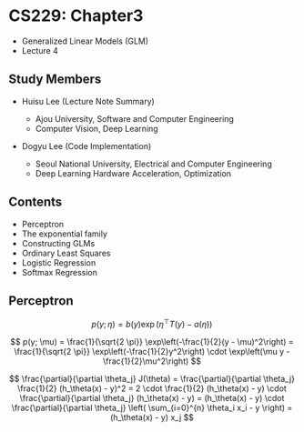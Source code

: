 # CS229: Chapter3

- Generalized Linear Models (GLM)
- Lecture 4

## Study Members
- Huisu Lee (Lecture Note Summary)
    - Ajou University, Software and Computer Engineering
    - Computer Vision, Deep Learning

- Dogyu Lee (Code Implementation)
    - Seoul National University, Electrical and Computer Engineering
    - Deep Learning Hardware Acceleration, Optimization

## Contents
- Perceptron
- The exponential family
- Constructing GLMs
- Ordinary Least Squares
- Logistic Regression
- Softmax Regression

## Perceptron


$$
p(y; \eta) = b(y) \exp(\eta^\top T(y) - a(\eta))
$$

$$
p(y; \mu) = \frac{1}{\sqrt{2 \pi}} \exp\left(-\frac{1}{2}(y - \mu)^2\right) = \frac{1}{\sqrt{2 \pi}} \exp\left(-\frac{1}{2}y^2\right) \cdot \exp\left(\mu y - \frac{1}{2}\mu^2\right)
$$

$$
\frac{\partial}{\partial \theta_j} J(\theta) = \frac{\partial}{\partial \theta_j} \frac{1}{2} (h_\theta(x) - y)^2 = 2 \cdot \frac{1}{2} (h_\theta(x) - y) \cdot \frac{\partial}{\partial \theta_j} (h_\theta(x) - y) = (h_\theta(x) - y) \cdot \frac{\partial}{\partial \theta_j} \left( \sum_{i=0}^{n} \theta_i x_i - y \right) = (h_\theta(x) - y) x_j
$$
